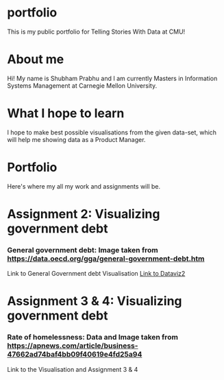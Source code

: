 # portfolio
This is my public portfolio for Telling Stories With Data at CMU!

# About me
Hi! My name is Shubham Prabhu and I am currently Masters in Information Systems Management at Carnegie Mellon University.

# What I hope to learn
I hope to make best possible visualisations from the given data-set, which will help me showing data as a Product Manager.

# Portfolio
Here's where my all my work and assignments will be.

# Assignment 2: Visualizing government debt

### General government debt: Image taken from https://data.oecd.org/gga/general-government-debt.htm 

Link to General Government debt Visualisation [Link to Dataviz2](https://shubham-prabhu.github.io/portfolio/dataviz2.html)

# Assignment 3 & 4: Visualizing government debt

### Rate of homelessness: Data and Image taken from https://apnews.com/article/business-47662ad74baf4bb09f40619e4fd25a94

Link to the Visualisation and Assignment 3 & 4 


